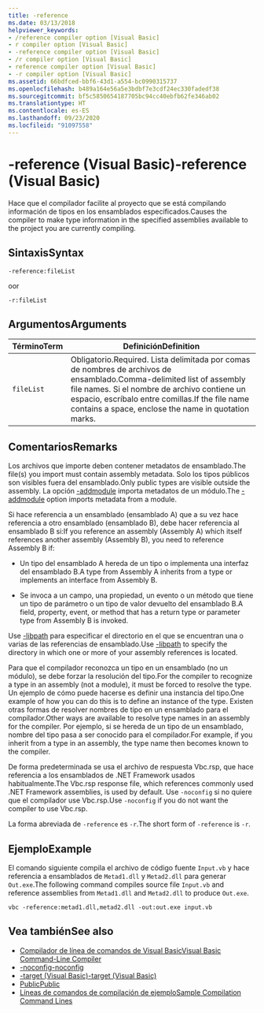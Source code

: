 ```yaml
---
title: -reference
ms.date: 03/13/2018
helpviewer_keywords:
- /reference compiler option [Visual Basic]
- r compiler option [Visual Basic]
- -reference compiler option [Visual Basic]
- /r compiler option [Visual Basic]
- reference compiler option [Visual Basic]
- -r compiler option [Visual Basic]
ms.assetid: 66bdfced-bbf6-43d1-a554-bc0990315737
ms.openlocfilehash: b489a164e56a5e3bdbf7e3cdf24ec330fadedf38
ms.sourcegitcommit: bf5c5850654187705bc94cc40ebfb62fe346ab02
ms.translationtype: HT
ms.contentlocale: es-ES
ms.lasthandoff: 09/23/2020
ms.locfileid: "91097558"
---
```

# <a name="-reference-visual-basic"></a><span data-ttu-id="6cc6a-102">-reference (Visual Basic)</span><span class="sxs-lookup"><span data-stu-id="6cc6a-102">-reference (Visual Basic)</span></span>

<span data-ttu-id="6cc6a-103">Hace que el compilador facilite al proyecto que se está compilando información de tipos en los ensamblados especificados.</span><span class="sxs-lookup"><span data-stu-id="6cc6a-103">Causes the compiler to make type information in the specified assemblies available to the project you are currently compiling.</span></span>  
  
## <a name="syntax"></a><span data-ttu-id="6cc6a-104">Sintaxis</span><span class="sxs-lookup"><span data-stu-id="6cc6a-104">Syntax</span></span>  
  
```console  
-reference:fileList  
```

<span data-ttu-id="6cc6a-105">o</span><span class="sxs-lookup"><span data-stu-id="6cc6a-105">or</span></span>

```console
-r:fileList  
```  
  
## <a name="arguments"></a><span data-ttu-id="6cc6a-106">Argumentos</span><span class="sxs-lookup"><span data-stu-id="6cc6a-106">Arguments</span></span>  
  
|<span data-ttu-id="6cc6a-107">Término</span><span class="sxs-lookup"><span data-stu-id="6cc6a-107">Term</span></span>|<span data-ttu-id="6cc6a-108">Definición</span><span class="sxs-lookup"><span data-stu-id="6cc6a-108">Definition</span></span>|  
|---|---|  
|`fileList`|<span data-ttu-id="6cc6a-109">Obligatorio.</span><span class="sxs-lookup"><span data-stu-id="6cc6a-109">Required.</span></span> <span data-ttu-id="6cc6a-110">Lista delimitada por comas de nombres de archivos de ensamblado.</span><span class="sxs-lookup"><span data-stu-id="6cc6a-110">Comma-delimited list of assembly file names.</span></span> <span data-ttu-id="6cc6a-111">Si el nombre de archivo contiene un espacio, escríbalo entre comillas.</span><span class="sxs-lookup"><span data-stu-id="6cc6a-111">If the file name contains a space, enclose the name in quotation marks.</span></span>|  
  
## <a name="remarks"></a><span data-ttu-id="6cc6a-112">Comentarios</span><span class="sxs-lookup"><span data-stu-id="6cc6a-112">Remarks</span></span>  

 <span data-ttu-id="6cc6a-113">Los archivos que importe deben contener metadatos de ensamblado.</span><span class="sxs-lookup"><span data-stu-id="6cc6a-113">The file(s) you import must contain assembly metadata.</span></span> <span data-ttu-id="6cc6a-114">Solo los tipos públicos son visibles fuera del ensamblado.</span><span class="sxs-lookup"><span data-stu-id="6cc6a-114">Only public types are visible outside the assembly.</span></span> <span data-ttu-id="6cc6a-115">La opción [-addmodule](addmodule.md) importa metadatos de un módulo.</span><span class="sxs-lookup"><span data-stu-id="6cc6a-115">The [-addmodule](addmodule.md) option imports metadata from a module.</span></span>  
  
 <span data-ttu-id="6cc6a-116">Si hace referencia a un ensamblado (ensamblado A) que a su vez hace referencia a otro ensamblado (ensamblado B), debe hacer referencia al ensamblado B si:</span><span class="sxs-lookup"><span data-stu-id="6cc6a-116">If you reference an assembly (Assembly A) which itself references another assembly (Assembly B), you need to reference Assembly B if:</span></span>  
  
- <span data-ttu-id="6cc6a-117">Un tipo del ensamblado A hereda de un tipo o implementa una interfaz del ensamblado B.</span><span class="sxs-lookup"><span data-stu-id="6cc6a-117">A type from Assembly A inherits from a type or implements an interface from Assembly B.</span></span>  
  
- <span data-ttu-id="6cc6a-118">Se invoca a un campo, una propiedad, un evento o un método que tiene un tipo de parámetro o un tipo de valor devuelto del ensamblado B.</span><span class="sxs-lookup"><span data-stu-id="6cc6a-118">A field, property, event, or method that has a return type or parameter type from Assembly B is invoked.</span></span>  
  
 <span data-ttu-id="6cc6a-119">Use [-libpath](libpath.md) para especificar el directorio en el que se encuentran una o varias de las referencias de ensamblado.</span><span class="sxs-lookup"><span data-stu-id="6cc6a-119">Use [-libpath](libpath.md) to specify the directory in which one or more of your assembly references is located.</span></span>  
  
 <span data-ttu-id="6cc6a-120">Para que el compilador reconozca un tipo en un ensamblado (no un módulo), se debe forzar la resolución del tipo.</span><span class="sxs-lookup"><span data-stu-id="6cc6a-120">For the compiler to recognize a type in an assembly (not a module), it must be forced to resolve the type.</span></span> <span data-ttu-id="6cc6a-121">Un ejemplo de cómo puede hacerse es definir una instancia del tipo.</span><span class="sxs-lookup"><span data-stu-id="6cc6a-121">One example of how you can do this is to define an instance of the type.</span></span> <span data-ttu-id="6cc6a-122">Existen otras formas de resolver nombres de tipo en un ensamblado para el compilador.</span><span class="sxs-lookup"><span data-stu-id="6cc6a-122">Other ways are available to resolve type names in an assembly for the compiler.</span></span> <span data-ttu-id="6cc6a-123">Por ejemplo, si se hereda de un tipo de un ensamblado, nombre del tipo pasa a ser conocido para el compilador.</span><span class="sxs-lookup"><span data-stu-id="6cc6a-123">For example, if you inherit from a type in an assembly, the type name then becomes known to the compiler.</span></span>  
  
 <span data-ttu-id="6cc6a-124">De forma predeterminada se usa el archivo de respuesta Vbc.rsp, que hace referencia a los ensamblados de .NET Framework usados habitualmente.</span><span class="sxs-lookup"><span data-stu-id="6cc6a-124">The Vbc.rsp response file, which references commonly used .NET Framework assemblies, is used by default.</span></span> <span data-ttu-id="6cc6a-125">Use `-noconfig` si no quiere que el compilador use Vbc.rsp.</span><span class="sxs-lookup"><span data-stu-id="6cc6a-125">Use `-noconfig` if you do not want the compiler to use Vbc.rsp.</span></span>  
  
 <span data-ttu-id="6cc6a-126">La forma abreviada de `-reference` es `-r`.</span><span class="sxs-lookup"><span data-stu-id="6cc6a-126">The short form of `-reference` is `-r`.</span></span>  
  
## <a name="example"></a><span data-ttu-id="6cc6a-127">Ejemplo</span><span class="sxs-lookup"><span data-stu-id="6cc6a-127">Example</span></span>  

 <span data-ttu-id="6cc6a-128">El comando siguiente compila el archivo de código fuente `Input.vb` y hace referencia a ensamblados de `Metad1.dll` y `Metad2.dll` para generar `Out.exe`.</span><span class="sxs-lookup"><span data-stu-id="6cc6a-128">The following command compiles source file `Input.vb` and reference assemblies from `Metad1.dll` and `Metad2.dll` to produce `Out.exe`.</span></span>  
  
```console
vbc -reference:metad1.dll,metad2.dll -out:out.exe input.vb  
```  
  
## <a name="see-also"></a><span data-ttu-id="6cc6a-129">Vea también</span><span class="sxs-lookup"><span data-stu-id="6cc6a-129">See also</span></span>

- [<span data-ttu-id="6cc6a-130">Compilador de línea de comandos de Visual Basic</span><span class="sxs-lookup"><span data-stu-id="6cc6a-130">Visual Basic Command-Line Compiler</span></span>](index.md)
- [<span data-ttu-id="6cc6a-131">-noconfig</span><span class="sxs-lookup"><span data-stu-id="6cc6a-131">-noconfig</span></span>](noconfig.md)
- [<span data-ttu-id="6cc6a-132">-target (Visual Basic)</span><span class="sxs-lookup"><span data-stu-id="6cc6a-132">-target (Visual Basic)</span></span>](target.md)
- [<span data-ttu-id="6cc6a-133">Public</span><span class="sxs-lookup"><span data-stu-id="6cc6a-133">Public</span></span>](../../language-reference/modifiers/public.md)
- [<span data-ttu-id="6cc6a-134">Líneas de comandos de compilación de ejemplo</span><span class="sxs-lookup"><span data-stu-id="6cc6a-134">Sample Compilation Command Lines</span></span>](sample-compilation-command-lines.md)
